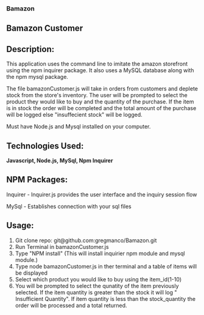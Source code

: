 ### Bamazon

## Bamazon Customer

## Description:

This application uses the command line to imitate the amazon storefront using the npm inquirer package. It also uses a MySQL database along with the npm mysql package.


The file bamazonCustomer.js will take in orders from customers and deplete stock from the store's inventory. The user will be prompted to select the product they would like to buy and the quantity of the purchase. If the item is in stock the order will be completed and the total amount of the purchase will be logged else "insuffecient stock" will be logged.

Must have Node.js and Mysql installed on your computer.


## Technologies Used:

<strong>Javascript, Node.js, MySql, Npm Inquirer</strong>

## NPM Packages:

Inquirer - Inquirer.js provides the user interface and the inquiry session flow

MySql - Establishes connection with your sql files

## Usage:
<ol>
<li> Git clone repo: git@github.com:gregmanco/Bamazon.git</li>

<li> Run Terminal in bamazonCustomer.js</li>

<li> Type "NPM install" (This will install inquirier npm module and mysql module.)</li>

<li> Type node bamazonCustomer.js in ther terminal and a table of items will be displayed</li>

<li> Select which product you would like to buy using the item_id(1-10)</li>

<li> You will be prompted to select the qunatity of the item previously selected.
   If the item quantity is greater than the stock it will log " Insufficient Quantity".
   If item quantity is less than the stock_quantity the order will be processed  and a total returned.</li>
   </ol>